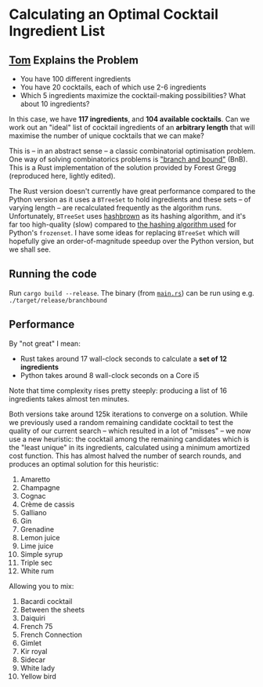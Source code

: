 # Calculating an Optimal Cocktail Ingredient List

## [Tom](https://gist.github.com/tmcw/c6bdcfe505057ed6a0f356cfd02d4d52) Explains the Problem

- You have 100 different ingredients
- You have 20 cocktails, each of which use 2-6 ingredients
- Which 5 ingredients maximize the cocktail-making possibilities? What about 10 ingredients?

In this case, we have **117 ingredients**, and **104 available cocktails**.
Can we work out an "ideal" list of cocktail ingredients of an **arbitrary length** that will maximise the number of unique cocktails that we can make?

This is – in an abstract sense – a classic combinatorial optimisation problem. One way of solving combinatorics problems is ["branch and bound"](https://en.wikipedia.org/wiki/Branch_and_bound) (BnB). This is a Rust implementation of the solution provided by Forest Gregg (reproduced here, lightly edited).

The Rust version doesn't currently have great performance compared to the Python version as it uses a `BTreeSet` to hold ingredients and these sets – of varying length – are recalculated frequently as the algorithm runs. Unfortunately, `BTreeSet` uses [hashbrown](https://stackoverflow.com/q/20832279/416626) as its hashing algorithm, and it's far too high-quality (slow) compared to [the hashing algorithm used](https://stackoverflow.com/q/20832279/416626) for Python's `frozenset`. I have some ideas for replacing `BTreeSet` which will hopefully give an order-of-magnitude speedup over the Python version, but we shall see.

## Running the code
Run `cargo build --release`. The binary (from [`main.rs`](src/main.rs)) can be run using e.g. `./target/release/branchbound`

## Performance
By "not great" I mean:

- Rust takes around 17 wall-clock seconds to calculate a **set of 12 ingredients**
- Python takes around 8 wall-clock seconds on a Core i5

Note that time complexity rises pretty steeply: producing a list of 16 ingredients takes almost ten minutes.

Both versions take around 125k iterations to converge on a solution. While we previously used a random remaining candidate cocktail to test the quality of our current search – which resulted in a lot of "misses" – we now use a new heuristic: the cocktail among the remaining candidates which is the "least unique" in its ingredients, calculated using a minimum amortized cost function. This has almost halved the number of search rounds, and produces an optimal solution for this heuristic:

1. Amaretto
2. Champagne
3. Cognac
4. Crème de cassis
5. Galliano
6. Gin
7. Grenadine
8. Lemon juice
9. Lime juice
10. Simple syrup
11. Triple sec
12. White rum

Allowing you to mix:

1. Bacardi cocktail
2. Between the sheets
3. Daiquiri
4. French 75
5. French Connection
6. Gimlet
7. Kir royal
8. Sidecar
9. White lady
10. Yellow bird
